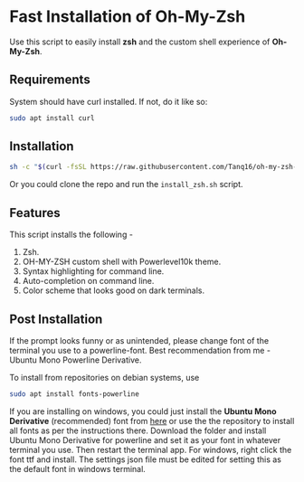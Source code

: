 # Fast Installation of Oh-My-Zsh

Use this script to easily install **zsh** and the custom shell experience of **Oh-My-Zsh**.

## Requirements

System should have curl installed. If not, do it like so:
```bash
sudo apt install curl
```

## Installation
```bash
sh -c "$(curl -fsSL https://raw.githubusercontent.com/Tanq16/oh-my-zsh-speed-installation/master/install_zsh.sh)"
```
Or you could clone the repo and run the `install_zsh.sh` script.

## Features
This script installs the following -
1. Zsh.
2. OH-MY-ZSH custom shell with Powerlevel10k theme.
3. Syntax highlighting for command line.
4. Auto-completion on command line.
5. Color scheme that looks good on dark terminals.

## Post Installation
If the prompt looks funny or as unintended, please change font of the terminal you use to a powerline-font. Best recommendation from me - Ubuntu Mono Powerline Derivative.

To install from repositories on debian systems, use
```bash
sudo apt install fonts-powerline
```

If you are installing on windows, you could just install the **Ubuntu Mono Derivative** (recommended) font from [here](https://github.com/powerline/fonts/blob/master/UbuntuMono/) or use the the repository to install all fonts as per the instructions there. Download the folder and install Ubuntu Mono Derivative for powerline and set it as your font in whatever terminal you use. Then restart the terminal app. For windows, right click the font ttf and install. The settings json file must be edited for setting this as the default font in windows terminal.
